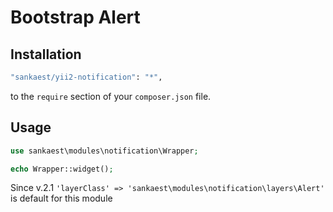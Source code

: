 # Bootstrap Alert

Installation
--------

```bash
"sankaest/yii2-notification": "*",
```

to the ```require``` section of your `composer.json` file.


Usage
-----

```php
use sankaest\modules\notification\Wrapper;

echo Wrapper::widget();

```
Since v.2.1 ```'layerClass' => 'sankaest\modules\notification\layers\Alert'``` is default for this module
